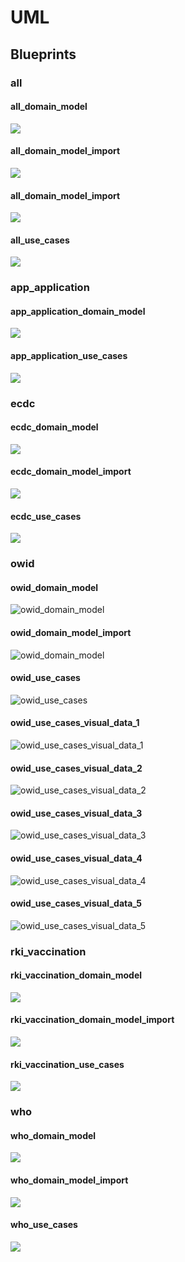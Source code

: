# UML
## Blueprints
### all
#### all_domain_model
![](blueprints/all/uml/img/all_domain_model.png)
#### all_domain_model_import
![](blueprints/all/uml/img/all_domain_model_import.png)
#### all_domain_model_import
![](blueprints/all/uml/img/all_domain_model_star_schema.png)
#### all_use_cases
![](blueprints/all/uml/img/all_use_cases.png)

### app_application
#### app_application_domain_model
![](blueprints/app_application/uml/img/app_application_domain_model.png)
#### app_application_use_cases
![](blueprints/app_application/uml/img/app_application_use_cases.png)

### ecdc
#### ecdc_domain_model
![](blueprints/ecdc/uml/img/ecdc_domain_model.png)
#### ecdc_domain_model_import
![](blueprints/ecdc/uml/img/ecdc_domain_model_import.png)
#### ecdc_use_cases
![](blueprints/ecdc/uml/img/ecdc_use_cases.png)

### owid
#### owid_domain_model
![owid_domain_model](blueprints/owid/uml/img/owid_domain_model.png)
#### owid_domain_model_import
![owid_domain_model](blueprints/owid/uml/img/owid_domain_model_import.png)
#### owid_use_cases
![owid_use_cases](blueprints/owid/uml/img/owid_use_cases.png)
#### owid_use_cases_visual_data_1
![owid_use_cases_visual_data_1](blueprints/owid/uml/use_cases__visual_data/img/owid_use_cases_visual_data_1.png)
#### owid_use_cases_visual_data_2
![owid_use_cases_visual_data_2](blueprints/owid/uml/use_cases__visual_data/img/owid_use_cases_visual_data_2.png)
#### owid_use_cases_visual_data_3
![owid_use_cases_visual_data_3](blueprints/owid/uml/use_cases__visual_data/img/owid_use_cases_visual_data_3.png)
#### owid_use_cases_visual_data_4
![owid_use_cases_visual_data_4](blueprints/owid/uml/use_cases__visual_data/img/owid_use_cases_visual_data_4.png)
#### owid_use_cases_visual_data_5
![owid_use_cases_visual_data_5](blueprints/owid/uml/use_cases__visual_data/img/owid_use_cases_visual_data_5.png)

### rki_vaccination
#### rki_vaccination_domain_model
![](blueprints/rki_vaccination/uml/img/rki_vaccination_domain_model.png)
#### rki_vaccination_domain_model_import
![](blueprints/rki_vaccination/uml/img/rki_vaccination_domain_model_import.png)
#### rki_vaccination_use_cases
![](blueprints/rki_vaccination/uml/img/rki_vaccination_use_cases.png)

### who
#### who_domain_model
![](blueprints/who/uml/img/who_domain_model.png)
#### who_domain_model_import
![](blueprints/who/uml/img/who_domain_model_import.png)
#### who_use_cases
![](blueprints/who/uml/img/who_use_cases.png)
